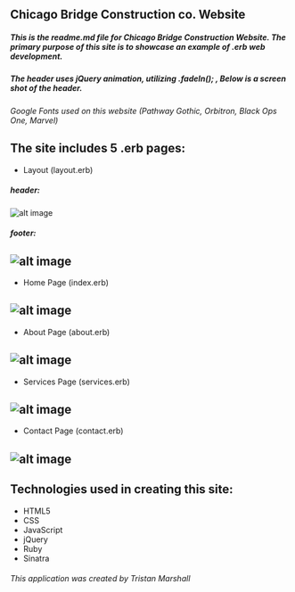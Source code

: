 ## Chicago Bridge Construction co. Website

##### This is the readme.md file for Chicago Bridge Construction Website. The primary purpose of this site is to showcase an example of .erb web development.

##### The header uses jQuery animation, utilizing .fadeIn(); , Below is a screen shot of the header.

*Google Fonts used on this website (Pathway Gothic, Orbitron, Black Ops One, Marvel)*

## The site includes 5 .erb pages:
* Layout (layout.erb)
##### header:

![alt image](http://i.imgur.com/MQUBYWu.png)
##### footer:
![alt image](http://i.imgur.com/HqakTZY.png)
--

* Home Page (index.erb)

![alt image](http://i.imgur.com/4MpO5F8.png)
--

* About Page (about.erb)

![alt image](http://i.imgur.com/aICF2MG.png)
--

* Services Page (services.erb)

![alt image](http://i.imgur.com/Vln5EPP.png)
--

* Contact Page (contact.erb)

![alt image](http://i.imgur.com/6HfHxjb.png)
--

## Technologies used in creating this site:

* HTML5
* CSS
* JavaScript
* jQuery
* Ruby
* Sinatra

###### This application was created by Tristan Marshall
